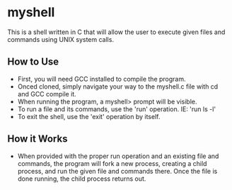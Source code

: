# myshell
This is a shell written in C that will allow the user to execute given files and commands using UNIX system calls.

## How to Use
- First, you will need GCC installed to compile the program.
- Onced cloned, simply navigate your way to the myshell.c file with cd and GCC compile it.
- When running the program, a myshell> prompt will be visible.
- To run a file and its commands, use the 'run' operation. IE: 'run ls -l'
- To exit the shell, use the 'exit' operation by itself.

## How it Works
- When provided with the proper run operation and an existing file and commands, the program will fork a new process, creating a child process, and run the given file and commands there.
Once the file is done running, the child process returns out.

